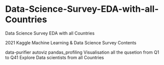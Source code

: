 # Data-Science-Survey-EDA-with-all-Countries


Data Science Survey EDA with all Countries

2021 Kaggle Machine Learning & Data Science Survey
Contents

data-purifier
autoviz
pandas_profiling
Visualisation all the qusetion from Q1 to Q41
Explore Data scientists from all Countries
